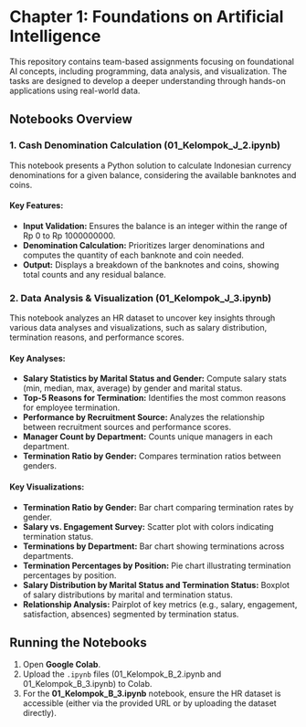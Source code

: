 # Chapter 1: Foundations on Artificial Intelligence

This repository contains team-based assignments focusing on foundational AI concepts, including programming, data analysis, and visualization. The tasks are designed to develop a deeper understanding through hands-on applications using real-world data.

## Notebooks Overview

### 1. Cash Denomination Calculation (01_Kelompok_J_2.ipynb)
This notebook presents a Python solution to calculate Indonesian currency denominations for a given balance, considering the available banknotes and coins.

#### Key Features:
- **Input Validation:** Ensures the balance is an integer within the range of Rp 0 to Rp 1000000000.
- **Denomination Calculation:** Prioritizes larger denominations and computes the quantity of each banknote and coin needed.
- **Output:** Displays a breakdown of the banknotes and coins, showing total counts and any residual balance.

### 2. Data Analysis & Visualization (01_Kelompok_J_3.ipynb)
This notebook analyzes an HR dataset to uncover key insights through various data analyses and visualizations, such as salary distribution, termination reasons, and performance scores.

#### Key Analyses:
- **Salary Statistics by Marital Status and Gender:** Compute salary stats (min, median, max, average) by gender and marital status.
- **Top-5 Reasons for Termination:** Identifies the most common reasons for employee termination.
- **Performance by Recruitment Source:** Analyzes the relationship between recruitment sources and performance scores.
- **Manager Count by Department:** Counts unique managers in each department.
- **Termination Ratio by Gender:** Compares termination ratios between genders.

#### Key Visualizations:
- **Termination Ratio by Gender:** Bar chart comparing termination rates by gender.
- **Salary vs. Engagement Survey:** Scatter plot with colors indicating termination status.
- **Terminations by Department:** Bar chart showing terminations across departments.
- **Termination Percentages by Position:** Pie chart illustrating termination percentages by position.
- **Salary Distribution by Marital Status and Termination Status:** Boxplot of salary distributions by marital and termination status.
- **Relationship Analysis:** Pairplot of key metrics (e.g., salary, engagement, satisfaction, absences) segmented by termination status.

## Running the Notebooks

1. Open **Google Colab**.
2. Upload the `.ipynb` files (01_Kelompok_B_2.ipynb and 01_Kelompok_B_3.ipynb) to Colab.
3. For the **01_Kelompok_B_3.ipynb** notebook, ensure the HR dataset is accessible (either via the provided URL or by uploading the dataset directly).

